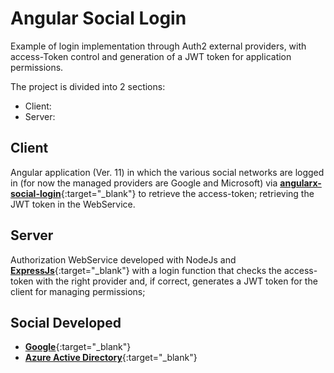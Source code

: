 # Angular Social Login

Example of login implementation through Auth2 external providers, with access-Token control and generation of a JWT token for application permissions.

The project is divided into 2 sections:
 - Client:
 - Server:
 
## Client

Angular application (Ver. 11) in which the various social networks are logged in (for now the managed providers are Google and Microsoft) via [**angularx-social-login**](https://github.com/abacritt/angularx-social-login#readme){:target="_blank"} to retrieve the access-token; retrieving the JWT token in the WebService.

## Server

Authorization WebService developed with NodeJs and [**ExpressJs**](https://expressjs.com/){:target="_blank"} with a login function that checks the access-token with the right provider and, if correct, generates a JWT token for the client for managing permissions;

## Social Developed

- [**Google**](https://developers.google.com/adwords/api/docs/guides/authentication){:target="_blank"}
- [**Azure Active Directory**](https://docs.microsoft.com/it-it/azure/active-directory/develop/howto-create-service-principal-portal){:target="_blank"}

